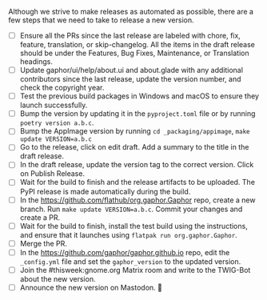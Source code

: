 Although we strive to make releases as automated as possible, there are a few steps that we need to take to release a new version.

- [ ] Ensure all the PRs since the last release are labeled with chore, fix, feature, translation, or skip-changelog.
All the items in the draft release should be under the Features, Bug Fixes, Maintenance, or Translation headings.
- [ ] Update gaphor/ui/help/about.ui and about.glade with any additional contributors since the last release,
update the version number, and check the copyright year.
- [ ] Test the previous build packages in Windows and macOS to ensure they launch successfully.
- [ ] Bump the version by updating it in the `pyproject.toml` file or by running `poetry version a.b.c`.
- [ ] Bump the AppImage version by running `cd _packaging/appimage`, `make update VERSION=a.b.c`
- [ ] Go to the release, click on edit draft. Add a summary to the title in the draft release.
- [ ] In the draft release, update the version tag to the correct version. Click on Publish Release.
- [ ] Wait for the build to finish and the release artifacts to be uploaded. The PyPI release is made automatically during
the build.
- [ ] In the https://github.com/flathub/org.gaphor.Gaphor repo, create a new branch. Run `make update VERSION=a.b.c`.
Commit your changes and create a PR.
- [ ] Wait for the build to finish, install the test build using the instructions, and ensure that it launches using
`flatpak run org.gaphor.Gaphor`.
- [ ] Merge the PR.
- [ ] In the https://github.com/gaphor/gaphor.github.io repo, edit the `_config.yml` file and set the `gaphor_version` to the
updated version.
- [ ] Join the #thisweek:gnome.org Matrix room and write to the TWIG-Bot about the new version.
- [ ] Announce the new version on Mastodon. :tada:
